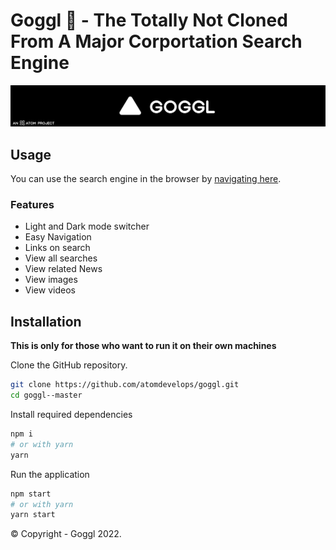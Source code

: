 # Goggl 🔎 - The Totally Not Cloned From A Major Corportation Search Engine

![Goggl MD logo](./logo.png)

## Usage

You can use the search engine in the browser by [navigating here](https://goggl.atomdev.cf).

### Features

- Light and Dark mode switcher
- Easy Navigation
- Links on search
- View all searches
- View related News
- View images
- View videos

## Installation

**This is only for those who want to run it on their own machines**

Clone the GitHub repository.

```bash
git clone https://github.com/atomdevelops/goggl.git
cd goggl--master
```

Install required dependencies

```bash
npm i
# or with yarn
yarn
```

Run the application

```bash
npm start
# or with yarn
yarn start
```

©️ Copyright - Goggl 2022.

